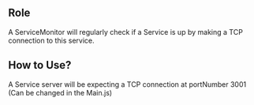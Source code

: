 ## Role
A ServiceMonitor will regularly check if a Service is up by making a TCP connection to this service.

## How to Use?
A Service server will be expecting a TCP connection at portNumber 3001 (Can be changed in the Main.js)
